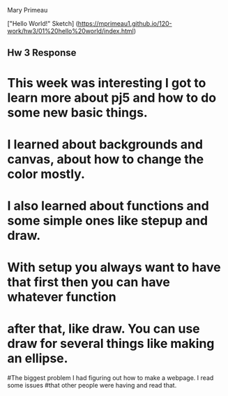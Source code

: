 Mary Primeau

["Hello World!" Sketch]
(https://mprimeau1.github.io/120-work/hw3/01%20hello%20world/index.html)


## Hw 3 Response

# This week was interesting I got to learn more about pj5 and how to do some new basic things.  
# I learned about backgrounds and canvas, about how to change the color mostly.
# I also learned about functions and some simple ones like stepup and draw.
# With setup you always want to have that first then you can have whatever function
# after that, like draw.  You can use draw for several things like making an ellipse.

#The biggest problem I had figuring out how to make a webpage. I read some issues
#that other people were having and read that.
